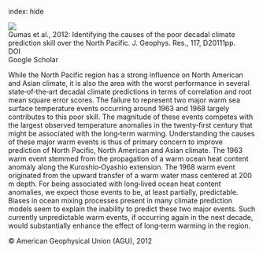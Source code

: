 index: hide

<div class="Citation">
    <div class="Citation-thumb CitationThumb-linked"  data-href="https://doi.org/10.1029/2012jd018004">
      <img src="https://static.claimspace.cloud/climate-study-static/refs/thumbs/11/Gumas_et_al_2012-thumb.png" />
    </div>

  <div class="Citation-body">
    <div class="Citation-text">Gumas et al., 2012: Identifying the causes of the poor decadal climate prediction skill over the North Pacific. <span class="Article-journal">J. Geophys. Res., </span><span class="Article-volume">117, </span>D20111pp.</div>
    <div class="Citation-links">
      <div class="CitationLink" data-href="https://doi.org/10.1029/2012jd018004">
        <div class="CitationLink-icon CitationLink-Doi"></div>
        <div class="CitationLink-text">DOI</div>
      </div>
      <div class="CitationLink" data-href="https://scholar.google.com/scholar?q=10.1029/2012jd018004">
        <div class="CitationLink-icon CitationLink-Scholar"></div>
        <div class="CitationLink-text">Google Scholar</div>
      </div>
    </div>
  </div>
</div>

While the North Pacific region has a strong influence on North American and Asian climate, it is also the area with the worst performance in several state‐of‐the‐art decadal climate predictions in terms of correlation and root mean square error scores. The failure to represent two major warm sea surface temperature events occurring around 1963 and 1968 largely contributes to this poor skill. The magnitude of these events competes with the largest observed temperature anomalies in the twenty‐first century that might be associated with the long‐term warming. Understanding the causes of these major warm events is thus of primary concern to improve prediction of North Pacific, North American and Asian climate. The 1963 warm event stemmed from the propagation of a warm ocean heat content anomaly along the Kuroshio‐Oyashio extension. The 1968 warm event originated from the upward transfer of a warm water mass centered at 200 m depth. For being associated with long‐lived ocean heat content anomalies, we expect those events to be, at least partially, predictable. Biases in ocean mixing processes present in many climate prediction models seem to explain the inability to predict these two major events. Such currently unpredictable warm events, if occurring again in the next decade, would substantially enhance the effect of long‐term warming in the region.

<div class="Citation-copy">
&copy; American Geophysical Union (AGU), 2012
</div>